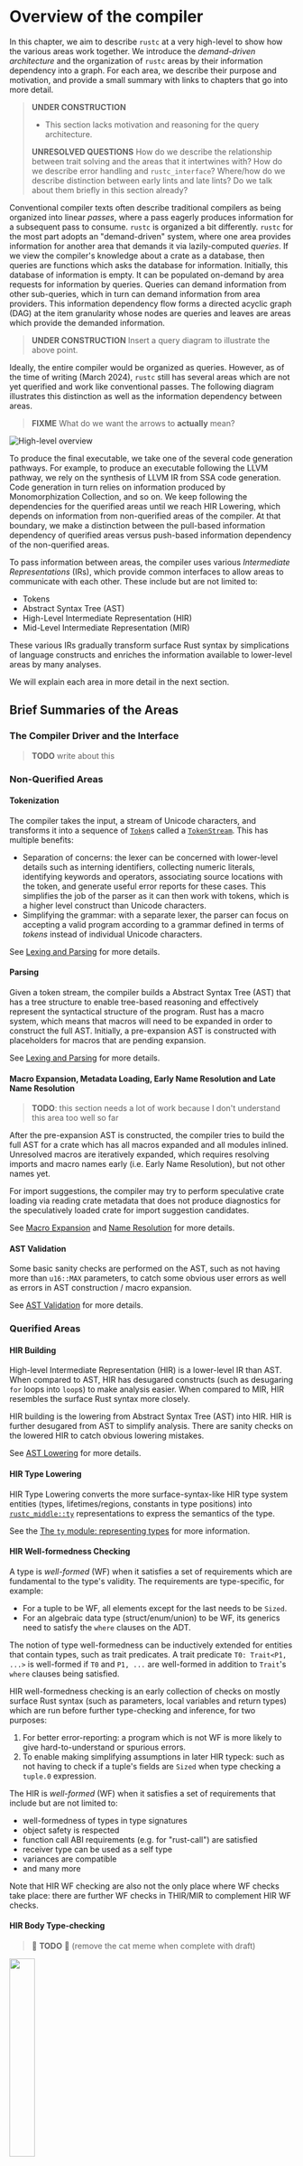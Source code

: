 # Overview of the compiler

In this chapter, we aim to describe `rustc` at a very high-level to show how the
various areas work together. We introduce the _demand-driven architecture_ and
the organization of `rustc` areas by their information dependency into a graph.
For each area, we describe their purpose and motivation, and provide a small
summary with links to chapters that go into more detail.

> **UNDER CONSTRUCTION**
>
> - This section lacks motivation and reasoning for the query architecture.
>
> **UNRESOLVED QUESTIONS** How do we describe the relationship between trait
> solving and the areas that it intertwines with? How do we describe error
> handling and `rustc_interface`? Where/how do we describe distinction between
> early lints and late lints? Do we talk about them briefly in this section
> already?

Conventional compiler texts often describe traditional compilers as being
organized into linear _passes_, where a pass eagerly produces information for a
subsequent pass to consume. `rustc` is organized a bit differently. `rustc` for
the most part adopts an "demand-driven" system, where one area provides
information for another area that demands it via lazily-computed _queries_. If
we view the compiler's knowledge about a crate as a database, then queries are
functions which asks the database for information. Initially, this database of
information is empty. It can be populated on-demand by area requests for
information by queries. Queries can demand information from other sub-queries,
which in turn can demand information from area providers. This information
dependency flow forms a directed acyclic graph (DAG) at the item granularity
whose nodes are queries and leaves are areas which provide the demanded
information.

> **UNDER CONSTRUCTION** Insert a query diagram to illustrate the above point.

Ideally, the entire compiler would be organized as queries. However, as of the
time of writing (March 2024), `rustc` still has several areas which are not yet
querified and work like conventional passes. The following diagram illustrates
this distinction as well as the information dependency between areas.

> **FIXME** What do we want the arrows to **actually** mean?

![High-level overview](./img/high-level-overview.svg)

<!-- graphviz source kept here to help reproduce the diagram
```graphviz
digraph rustc_areas {
    graph [pad="0.5", nodesep="0.5", ranksep="0.3", compound=true];
    node [color=Black, shape=box];
    edge [color=Blue];

    Executable [shape=oval, label="Executables, cdylibs, staticlibs"]
    Libraries [shape=oval, label="rlibs, dylibs"]
    "Source Code" [shape=oval]

    Executable->{"LLVM", "GCC", "Cranelift"} [color="darkgreen", style="bold", arrowhead=none]
    Libraries->{"LLVM", "GCC", "Cranelift"} [color="darkgreen", style="bold", arrowhead=none]
    "LLVM"->{"SSA Code Generation"} [color="darkgreen", style="bold", arrowhead=none]
    "GCC"->{"SSA Code Generation"} [color="darkgreen", style="bold", arrowhead=none]
    "Cranelift"->{"Monomorphization Collection"} [color="darkgreen", style="bold", arrowhead=none]
    "Libraries"->{"Metadata Encoding"} [color="darkgreen", style="bold", arrowhead=none]

    subgraph cluster_querified {
        graph[style=dashed, bgcolor="lightblue"]

        subgraph cluster_trait_solving_dependent {
            graph[style=solid]
            "SSA Code Generation"->{"Monomorphization Collection"}
            "Monomorphization Collection"->{"MIR Building, Transformations and Analysis"}
            "Metadata Encoding"->{"MIR Building, Transformations and Analysis"}
            "MIR Building, Transformations and Analysis"->{"THIR Building and Analysis"}
            "THIR Building and Analysis"->{"HIR Body Type-checking"}
            "HIR Body Type-checking"->{"HIR Well-formedness Checking"}

            label = "Trait-solving dependent"
            labelloc=t
            labeljust=r
        }

        "SSA Code Generation" -> "Trait System" [ltail=cluster_trait_solving_dependent lhead=cluster_querified];

        "HIR Well-formedness Checking"->{"HIR Type Lowering"}
        "HIR Type Lowering"->{"HIR Building"}
        "HIR Building"->"Late Name Resolution" [color="red", style="dashed", dir=back]

        "Trait System"->{"HIR Well-formedness Checking", "HIR Body Type-checking", "THIR Building and Analysis", "MIR Building, Transformations and Analysis"}

        label = "Querified"
        labelloc=t
        labeljust=r
    }

    subgraph cluster_non_querified {
        graph[style=dashed, bgcolor=lightyellow]
        "Late Name Resolution"
        "Late Name Resolution"->{"AST Validation"}[color="red", style="dashed", dir=back]
        "AST Validation"->{"Macro Expansion, Metadata Loading and Early Name Resolution"} [color="red", style="dashed", dir=back]
        {"Macro Expansion, Metadata Loading and Early Name Resolution"}->{"Parsing"} [color="red", style="dashed", dir=back]
        {"Parsing"}->{"Macro Expansion, Metadata Loading and Early Name Resolution"} [color="red", style="dashed", dir=back]
        "Parsing"->{"Tokenization"} [color="red", style="dashed", dir=back]
        "Tokenization"


        label="Non-querified"
        labelloc=t
        labeljust=r
    }

    "Source Code"
    {"Tokenization"}->"Source Code" [color="red", style="dashed", dir=back]

    subgraph cluster_legend {
        rankdir=LR
        node [shape=plaintext, width=0]
        label = "Legend";
        {rank=same; key, key2 }
        key [label=<<table border="0" cellpadding="2" cellspacing="0" cellborder="0">
        <tr><td align="right" port="i1">Pull-based Dependency </td></tr>
        <tr><td align="right" port="i2">Push-based Dependency </td></tr>
        <tr><td align="right" port="i3">Code Generation Pathway </td></tr>
        </table>>]
        key2 [label=<<table border="0" cellpadding="2" cellspacing="0" cellborder="0">
        <tr><td port="i1"> </td></tr>
        <tr><td port="i2"> </td></tr>
        <tr><td port="i3"> </td></tr>
        </table>>]
        key:i1:e -> key2:i1:w [color="blue"]
        key:i2:e -> key2:i2:w [color="red", style="dashed"]
        key:i3:e -> key2:i3:w [color="darkgreen", style="bold"]
  }
}
```
-->

To produce the final executable, we take one of the several code generation
pathways. For example, to produce an executable following the LLVM pathway, we
rely on the synthesis of LLVM IR from SSA code generation. Code generation in
turn relies on information produced by Monomorphization Collection, and so on.
We keep following the dependencies for the querified areas until we reach HIR
Lowering, which depends on information from non-querified areas of the compiler.
At that boundary, we make a distinction between the pull-based information
dependency of querified areas versus push-based information dependency of the
non-querified areas.

To pass information between areas, the compiler uses various _Intermediate
Representations_ (IRs), which provide common interfaces to allow areas to
communicate with each other. These include but are not limited to:

- Tokens
- Abstract Syntax Tree (AST)
- High-Level Intermediate Representation (HIR)
- Mid-Level Intermediate Representation (MIR)

These various IRs gradually transform surface Rust syntax by simplications of
language constructs and enriches the information available to lower-level areas
by many analyses.

We will explain each area in more detail in the next section.

## Brief Summaries of the Areas

### The Compiler Driver and the Interface

> **TODO** write about this

### Non-Querified Areas

#### Tokenization

The compiler takes the input, a stream of Unicode characters, and transforms it
into a sequence of
[`Token`](https://doc.rust-lang.org/nightly/nightly-rustc/rustc_ast/token/index.html)s
called a
[`TokenStream`](https://doc.rust-lang.org/nightly/nightly-rustc/rustc_ast/tokenstream/struct.TokenStream.html).
This has multiple benefits:

- Separation of concerns: the lexer can be concerned with lower-level details
  such as interning identifiers, collecting numeric literals, identifying
  keywords and operators, associating source locations with the token, and
  generate useful error reports for these cases. This simplifies the job of the
  parser as it can then work with tokens, which is a higher level construct than
  Unicode characters.
- Simplifying the grammar: with a separate lexer, the parser can focus on
  accepting a valid program according to a grammar defined in terms of _tokens_
  instead of individual Unicode characters.

See [Lexing and Parsing](https://rustc-dev-guide.rust-lang.org/the-parser.html)
for more details.

#### Parsing

Given a token stream, the compiler builds a Abstract Syntax Tree (AST) that has
a tree structure to enable tree-based reasoning and effectively represent the
syntactical structure of the program. Rust has a macro system, which means that
macros will need to be expanded in order to construct the full AST. Initially, a
pre-expansion AST is constructed with placeholders for macros that are pending
expansion.

See [Lexing and Parsing](https://rustc-dev-guide.rust-lang.org/the-parser.html)
for more details.

#### Macro Expansion, Metadata Loading, Early Name Resolution and Late Name Resolution

> **TODO**: this section needs a lot of work because I don't understand this
> area too well so far

After the pre-expansion AST is constructed, the compiler tries to build the full
AST for a crate which has all macros expanded and all modules inlined.
Unresolved macros are iteratively expanded, which requires resolving imports and
macro names early (i.e. Early Name Resolution), but not other names yet.

For import suggestions, the compiler may try to perform speculative crate
loading via reading crate metadata that does not produce diagnostics for the
speculatively loaded crate for import suggestion candidates.

See [Macro
Expansion](https://rustc-dev-guide.rust-lang.org/macro-expansion.html) and [Name
Resolution](https://rustc-dev-guide.rust-lang.org/name-resolution.html) for more
details.

#### AST Validation

Some basic sanity checks are performed on the AST, such as not having more than
`u16::MAX` parameters, to catch some obvious user errors as well as errors in
AST construction / macro expansion.

See [AST Validation](https://rustc-dev-guide.rust-lang.org/ast-validation.html)
for more details.

### Querified Areas

#### HIR Building

High-level Intermediate Representation (HIR) is a lower-level IR than AST. When
compared to AST, HIR has desugared constructs (such as desugaring `for` loops
into `loop`s) to make analysis easier. When compared to MIR, HIR resembles the
surface Rust syntax more closely. 

HIR building is the lowering from Abstract Syntax Tree (AST) into HIR. HIR is
further desugared from AST to simplify analysis. There are sanity checks on the
lowered HIR to catch obvious lowering mistakes.

See [AST Lowering](https://rustc-dev-guide.rust-lang.org/ast-lowering.html) for
more details.

#### HIR Type Lowering

HIR Type Lowering converts the more surface-syntax-like HIR type system entities
(types, lifetimes/regions, constants in type positions) into
[`rustc_middle::ty`](https://rustc-dev-guide.rust-lang.org/ty.html)
representations to express the semantics of the type.

See the [The `ty` module: representing
types](https://rustc-dev-guide.rust-lang.org/ty.html) for more information.

#### HIR Well-formedness Checking

A type is _well-formed_ (WF) when it satisfies a set of requirements which are
fundamental to the type's validity. The requirements are type-specific, for
example:

- For a tuple to be WF, all elements except for the last needs to be `Sized`.
- For an algebraic data type (struct/enum/union) to be WF, its generics need to
  satisfy the `where` clauses on the ADT.

The notion of type well-formedness can be inductively extended for entities that
contain types, such as trait predicates. A trait predicate `T0: Trait<P1, ...>`
is well-formed if `T0` and `P1, ...` are well-formed in addition to `Trait`'s
`where` clauses being satisfied.

HIR well-formedness checking is an early collection of checks on mostly surface
Rust syntax (such as parameters, local variables and return types) which are run
before further type-checking and inference, for two purposes:

1. For better error-reporting: a program which is not WF is more likely to give
   hard-to-understand or spurious errors.
2. To enable making simplifying assumptions in later HIR typeck: such as not
   having to check if a tuple's fields are `Sized` when type checking a
   `tuple.0` expression.

The HIR is _well-formed_ (WF) when it satisfies a set of requirements that
include but are not limited to:

- well-formedness of types in type signatures
- object safety is respected
- function call ABI requirements (e.g. for "rust-call") are satisfied
- receiver type can be used as a self type
- variances are compatible
- and many more

Note that HIR WF checking are also not the only place where WF checks take
place: there are further WF checks in THIR/MIR to complement HIR WF checks.

#### HIR Body Type-checking

> 🚧 **TODO** 🚧 (remove the cat meme when complete with draft)

<img src="./img/cat-meme.jpg" width=30%></img>

The goal of HIR body typechecking is to catch mistakes that violate the rules of
the type system, and infer types and other information necessary for THIR/MIR
building. HIR body type-checking recursively walks and checks each expression.
This process produces information such as the type of each expression. During
the process, type inference, implicit cocercions, trait bound checking and
method resolution is performed. Notably,

- Method resolution is not performed in (early/late) Name Resolution because
  type information is required.
- Type inference is performed on HIR and not MIR because HIR maps closer to the
  surface Rust syntax (and retains the tree-based structure), which enables more
  descriptive errors and suggestions to be produced.
- MIR building requires method resolution information from HIR type-checking to
  guide the lowering.

When compared to MIR typeck where all types are specified, HIR typeck has to
infer types. HIR typeck also checks all closures together with their parent body
while MIR typeck/borrowck checks them separately.

See [Type checking](https://rustc-dev-guide.rust-lang.org/type-checking.html)
for more details.

#### Typed High-level Intermediate Representation (THIR) Building and Analysis

Typed High-level Intermediate Representation (THIR) is a further desugared
version of High-level Intermediate Representation (HIR) with full type
information embedded. THIR is the last IR where lexical structure is meaningful
for analysis in the chain of lowering from HIR to THIR to MIR and beyond, where
lower-level IRs transition from being lexically-aware to being dataflow-aware.
For example, unsafeck is performed on THIR and not MIR because we care about the
lexical structure -- whether something exists inside an `unsafe` block
lexically. To further simplify tree-based reasoning, THIR has several
simplifications over HIR:

- Explicit auto-deref/auto-ref and coercions.
- Method calls are desugared into regular function calls.
- Overloaded operators like `+` are lowered into function calls or builtin
  operations.
- Match ergonomics are desugared.

With the aforementioned properties, the construction of THIR synthesizes enough
information for MIR building, and makes lowering to MIR easier and less
error-prone than if HIR was attempted to be directly lowered to MIR.

See [The Typed High-level Intermediate
Representation](https://rustc-dev-guide.rust-lang.org/thir.html) for more
details.

#### Mid-level Intermediate Representation (MIR) Building, Transformations and Analysis

Mid-level Intermediate Representation (MIR) is an Intermediate Representation
that is lowered from Typed High-level Intermediate Representation (THIR).
Compared to its precursor THIR, MIR has three key properties that are distinct:

1. _Simplified constructs_: MIR simplifies a lot of the surface language
   syntactical constructs. For example, matches are lowered into a series of
   [`SwitchInt`]s and branches.
2. _Explicit semantic constructs_: MIR makes various semantic aspects of Rust
   that does not appear in the surface syntax explicit. This includes things
   like drops, drop flags, unwinding, codegen intrinsics retags, and others.
3. _Dataflow-aware_: MIR is designed to be dataflow-aware, and removes lexical
   information still present in THIR to enable dataflow-based analysis.

A series of transformations are performed on MIR to prepare it for use by
codegen, Compile-Time Function Evaluation (CTFE), and other analyses. MIR has
three dialects which are distinguished by semantic changes. Within each dialect,
MIR has phases which represent additional constraints on the well-formedness of
MIR within a particular dialect. Dialects and phases are made explicit so that
different consumers of MIR can be provided with a flavor of MIR that has
desirable properties suitable for each of them. Some of the analyses include
borrow-checking, drop elaboration, coroutine transformations, const promotion,
further well-formedness checking and some late type-checking.

![MIR Dialects and Phases](./img/mir-dialects-phases.svg)

<!-- graphviz source kept here to help reproduce the diagram
```graphviz
digraph mir_transformations {
    graph [pad="0.5", nodesep="0.5", ranksep="0.3"]
    node [color=Black, shape=box, width=5, height=0.5]
    edge [color=Blue]

    built -> analysis_initial
    analysis_post_cleanup -> runtime_initial

    subgraph cluster_built {
        label = "Built Dialect"
        graph[style=bold, bgcolor="lightyellow", labeljust=l]
        built [label="No Distinct Phases"]
    }

    subgraph cluster_analysis {
        label="Analysis Dialect"
        graph[style=bold, bgcolor="lightblue", labeljust=l]
        analysis_initial [label="Initial"]
        analysis_post_cleanup [label="Post Cleanup"]
        analysis_initial -> analysis_post_cleanup
    }

    subgraph cluster_runtime {
        label="Runtime Dialect"
        graph[style=bold, bgcolor="darkseagreen1", labeljust=l]
        runtime_initial [label="Initial"]
        runtime_post_cleanup [label="Post Cleanup"]
        runtime_optimized [label="Optimized"]
        runtime_initial -> runtime_post_cleanup
        runtime_post_cleanup -> runtime_optimized
    }

    subgraph cluster_legend {
        rankdir=LR
        node [shape=plaintext, width=0, height=0.5]
        label = "Legend";
        {rank=same; key, key2 }
        key [label=<<table border="0" cellpadding="2" cellspacing="0" cellborder="0">
        <tr><td align="right" port="i1">Transformation </td></tr>
        </table>>]
        key2 [label=<<table border="0" cellpadding="2" cellspacing="0" cellborder="0">
        <tr><td port="i1"> </td></tr>
        </table>>]
        key:i1:e -> key2:i1:w [color="blue"]
    }

    labelloc=b
    label="Mid-level Intermediate Representation (MIR) Dialects and Phases"
}
```
-->

MIR optimizations generally are opportunistic: because we're before
monomorphization, there are e.g. constants related to generic parameters whose
value we cannot know. When an opportunity does arise, however, MIR optimizations
try to achieve one or both of the following objectives:

1. to reduce the amount of work for the codegen backends, and
2. to produce simpler or more optimizable backend output.

See [Mid-level Intermediate
Representation](https://rustc-dev-guide.rust-lang.org/mir/index.html) for more
details.

#### Metadata Encoding

Rust libraries are compiled to archives which consists of object code and
_metadata_. Metadata is used by downstream crates to understand the interface of
upstream crates: including (but are not limited to) exported items, function
signatures, type definitions and MIR for generic functions[^proc-macro]. In this
sense, metadata can be compared to precompiled C headers. Metadata Encoding is
the area responsible for serializing this information into a common binary
format that can be understood by both upstream and downstream crates.

Metadata is serialized via types which implement [`Encodable`], some of which
are derived while others are hand-written implementations. Symmetrically,
metadata can be read back by [`Decodable`] derives and manual deserialization
implementations.

[^proc-macro]: proc macro metadata has a trimmed down version which _only_
    contains the exported macros without anything else defined inside the proc
    macro.

See [Libraries and
Metadata](https://rustc-dev-guide.rust-lang.org/backend/libs-and-metadata.html)
for more details.

#### Monomorphization Collection

Monomorphization collection is the area responsible for collecting _Mono Items_
which contribute to code generation: functions, methods, closures, statics, drop
glue, constants, VTables and object shims. Functions need to be _monomorphized_
-- they might have generic type parameters, in which case the compiler has to
instantiate the functions with the provided type arguments.

See
[Monomorphization](https://rustc-dev-guide.rust-lang.org/backend/monomorph.html)
for more details.

#### The Trait System

> 🚧 **TODO** 🚧 I don't know how to describe the Trait System at all here.

#### Static-Single Assignment (SSA) Code Generation

Static Single Assignment (SSA) code generation is responsible for lowering
Mid-Level Intermediate Representation (MIR) into SSA form (another kind of IR)
which has the property that each variable is assigned to exactly once and is
defined before use. Lowering into SSA form enables more optimizations since it
simplifies the properties of variables. It also makes it easier for code
generation backends to handle. This area abstracts the common code generation
logic and interfaces which code generation backends will need to implement.

In order to lower MIR to SSA, we depend on Monomohprization Collection to
collect _Mono Items_ such as functions, methods and closures which contribute to
code generation.

See [Code
Generation](https://rustc-dev-guide.rust-lang.org/backend/codegen.html) for more
details.

#### Codegen backends: LLVM, GCC and Cranelift

> 🚧 **TODO** 🚧 need more information.

## Additional References and Resources

> **UNDER CONSTRUCTION** This section lacks additional references

### The Query System

- Detailed description of the query system:
  <https://rustc-dev-guide.rust-lang.org/query.html>.
- Design document of On-Demand Compilation and Incremental Compilation:
  <https://github.com/nikomatsakis/rustc-on-demand-incremental-design-doc/blob/master/0000-rustc-on-demand-and-incremental.md>.

### Areas

> **UNDER CONSTRUCTION** This should retain _key entry points_ from the previous
> overview version. Can be very useful. We should expand it a bit. This section
> lacks additional references.
>
> **FIXME**: audit these references and links, they are likely very outdated

- Command line parsing

  - Guide: [The Rustc Driver and Interface](rustc-driver.md)
  - Driver definition:
    [`rustc_driver`](https://doc.rust-lang.org/nightly/nightly-rustc/rustc_driver/)
  - Main entry point:
    [`rustc_session::config::build_session_options`](https://doc.rust-lang.org/nightly/nightly-rustc/rustc_session/config/fn.build_session_options.html)

- Lexical Analysis: Lex the user program to a stream of tokens

  - Guide: [Lexing and Parsing](the-parser.md)
  - Lexer definition:
    [`rustc_lexer`](https://doc.rust-lang.org/nightly/nightly-rustc/rustc_lexer/index.html)
  - Main entry point:
    [`rustc_lexer::cursor::Cursor::advance_token`](https://doc.rust-lang.org/nightly/nightly-rustc/rustc_lexer/cursor/struct.Cursor.html#method.advance_token)

- Parsing: Parse the stream of tokens to an Abstract Syntax Tree (AST)

  - Guide: [Lexing and Parsing](the-parser.md)
  - Guide: [Macro Expansion](macro-expansion.md)
  - Guide: [Name Resolution](name-resolution.md)
  - Parser definition:
    [`rustc_parse`](https://doc.rust-lang.org/nightly/nightly-rustc/rustc_parse/index.html)
  - Main entry points:

    - [Entry point for first file in
      crate](https://doc.rust-lang.org/nightly/nightly-rustc/rustc_interface/passes/fn.parse.html)
    - [Entry point for outline module
      parsing](https://doc.rust-lang.org/nightly/nightly-rustc/rustc_expand/module/fn.parse_external_mod.html)
    - [Entry point for macro fragments][parse_nonterminal]

  - `AST` definition:
    [`rustc_ast`](https://doc.rust-lang.org/nightly/nightly-rustc/rustc_ast/ast/index.html)
  - Feature gating: **TODO**
  - Early linting: **TODO**

- The High Level Intermediate Representation (HIR)

  - Guide: [The HIR](hir.md)
  - Guide: [Identifiers in the HIR](hir.md#identifiers-in-the-hir)
  - Guide: [The `HIR` Map](hir.md#the-hir-map)
  - Guide: [Lowering `AST` to `HIR`](ast-lowering.md)
  - How to view `HIR` representation for your code `cargo rustc -- -Z
    unpretty=hir-tree`
  - Rustc `HIR` definition:
    [`rustc_hir`](https://doc.rust-lang.org/nightly/nightly-rustc/rustc_hir/index.html)
  - Main entry point: **TODO**
  - Late linting: **TODO**

- Type Inference

  - Guide: [Type Inference](type-inference.md)
  - Guide: [The ty Module: Representing Types](ty.md) (semantics)
  - Main entry point (type inference):
    [`InferCtxtBuilder::enter`](https://doc.rust-lang.org/nightly/nightly-rustc/rustc_infer/infer/struct.InferCtxtBuilder.html#method.enter)
  - Main entry point (type checking bodies): [the `typeck`
    query](https://doc.rust-lang.org/nightly/nightly-rustc/rustc_middle/ty/struct.TyCtxt.html#method.typeck)

    - These two functions can't be decoupled.

- The Mid Level Intermediate Representation (MIR)

  - Guide: [The `MIR` (Mid level IR)](mir/index.md)
  - Definition:
    [`rustc_middle/src/mir`](https://doc.rust-lang.org/nightly/nightly-rustc/rustc_middle/mir/index.html)
  - Definition of sources that manipulates the MIR:
    [`rustc_mir_build`](https://doc.rust-lang.org/nightly/nightly-rustc/rustc_mir_build/index.html),
    [`rustc_mir_dataflow`](https://doc.rust-lang.org/nightly/nightly-rustc/rustc_mir_dataflow/index.html),
    [`rustc_mir_transform`](https://doc.rust-lang.org/nightly/nightly-rustc/rustc_mir_transform/index.html)

- The Borrow Checker

  - Guide: [MIR Borrow Check](borrow_check.md)
  - Definition:
    [`rustc_borrowck`](https://doc.rust-lang.org/nightly/nightly-rustc/rustc_borrowck/index.html)
  - Main entry point: [`mir_borrowck`
    query](https://doc.rust-lang.org/nightly/nightly-rustc/rustc_borrowck/fn.mir_borrowck.html)

- `MIR` Optimizations

  - Guide: [MIR Optimizations](mir/optimizations.md)
  - Definition:
    [`rustc_mir_transform`](https://doc.rust-lang.org/nightly/nightly-rustc/rustc_mir_transform/index.html)
  - Main entry point: [`optimized_mir`
    query](https://doc.rust-lang.org/nightly/nightly-rustc/rustc_mir_transform/fn.optimized_mir.html)

- Code Generation

  - Guide: [Code Generation](backend/codegen.md)
  - Generating Machine Code from `LLVM-IR` with LLVM - **TODO: reference?**
  - Main entry point:
    [`rustc_codegen_ssa::base::codegen_crate`](https://doc.rust-lang.org/nightly/nightly-rustc/rustc_codegen_ssa/base/fn.codegen_crate.html)

    - This monomorphizes and produces `LLVM-IR` for one codegen unit. It then
      starts a background thread to run LLVM, which must be joined later.
    - Monomorphization happens lazily via
      [`FunctionCx::monomorphize`](https://doc.rust-lang.org/nightly/nightly-rustc/rustc_codegen_ssa/mir/struct.FunctionCx.html#method.monomorphize)
      and
      [`rustc_codegen_ssa::base::codegen_instance`](https://doc.rust-lang.org/nightly/nightly-rustc/rustc_codegen_ssa/base/fn.codegen_instance.html)

[`Decodable`]:
    https://doc.rust-lang.org/nightly/nightly-rustc/rustc_serialize/trait.Decodable.html
[`Encodable`]:
    https://doc.rust-lang.org/nightly/nightly-rustc/rustc_serialize/trait.Encodable.html
[`SwitchInt`]:
    https://doc.rust-lang.org/nightly/nightly-rustc/rustc_middle/mir/enum.TerminatorKind.html#variant.SwitchInt
